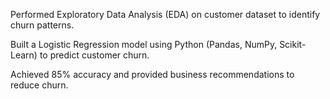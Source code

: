 Performed Exploratory Data Analysis (EDA) on customer dataset to identify churn patterns.

Built a Logistic Regression model using Python (Pandas, NumPy, Scikit-Learn) to predict customer churn.

Achieved 85% accuracy and provided business recommendations to reduce churn.

